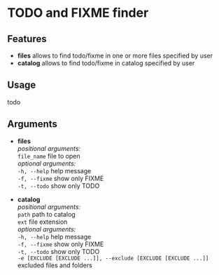# TODO and FIXME finder #

## Features ##
*    **files** allows to find todo/fixme in one or more files specified by user
*    **catalog** allows to find todo/fixme in catalog specified by user

## Usage ##
todo
## Arguments ##
*    **files**    
_positional arguments:_       
`file_name`    file to open    
_optional arguments:_    
  `-h, --help`   help message    
  `-f, --fixme`  show only FIXME    
  `-t, --todo`   show only TODO    

*    **catalog**    
_positional arguments:_    
`path`                  path to catalog    
`ext`                   file extension    
_optional arguments:_    
`-h, --help`            help message    
`-f, --fixme`           show only FIXME    
`-t, --todo`            show only TODO    
`-e [EXCLUDE [EXCLUDE ...]], --exclude [EXCLUDE [EXCLUDE ...]]` excluded files and folders
